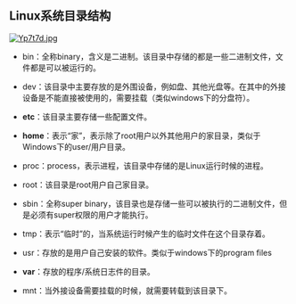 ## Linux系统目录结构

[![Yp7t7d.jpg](https://s1.ax1x.com/2020/05/04/Yp7t7d.jpg)](https://imgchr.com/i/Yp7t7d)

- bin：全称binary，含义是二进制。该目录中存储的都是一些二进制文件，文件都是可以被运行的。

- dev：该目录中主要存放的是外围设备，例如盘、其他光盘等。在其中的外接设备是不能直接被使用的，需要挂载（类似windows下的分盘符）。

- **etc**：该目录主要存储一些配置文件。

- **home**：表示“家”，表示除了root用户以外其他用户的家目录，类似于Windows下的user/用户目录。

- proc：process，表示进程，该目录中存储的是Linux运行时候的进程。

- root：该目录是root用户自己家目录。

- sbin：全称super binary，该目录也是存储一些可以被执行的二进制文件，但是必须有super权限的用户才能执行。

- tmp：表示“临时”的，当系统运行时候产生的临时文件在这个目录存着。

- usr：存放的是用户自己安装的软件。类似于windows下的program files

- **var**：存放的程序/系统日志件的目录。

- mnt：当外接设备需要挂载的时候，就需要转载到该目录下。